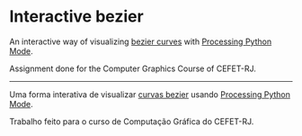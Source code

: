 # Interactive bezier

An interactive way of visualizing [bezier curves](https://en.wikipedia.org/wiki/B%C3%A9zier_curve) with [Processing Python Mode](https://py.processing.org/).

Assignment done for the Computer Graphics Course of CEFET-RJ.

-------------
Uma forma interativa de visualizar [curvas bezier](https://en.wikipedia.org/wiki/B%C3%A9zier_curve) usando [Processing Python Mode](https://py.processing.org/).

Trabalho feito para o curso de Computação Gráfica do CEFET-RJ.

